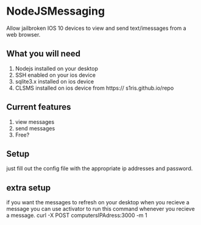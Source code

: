 # NodeJSMessaging
Allow jailbroken IOS 10 devices to view and send text/imessages from a web browser.

## What you will need
  1. Nodejs installed on your desktop
  2. SSH enabled on your ios device
  3. sqlite3.x installed on ios device
  4. CLSMS installed on ios device from https:// s1ris.github.io/repo
## Current features
1. view messages
2. send messages
3. Free?

## Setup
just fill out the config file with the appropriate ip addresses and password.

## extra setup
if you want the messages to refresh on your desktop when you recieve a message you can use activator to run this command whenever you recieve a message.
curl -X POST computersIPAdress:3000 -m 1
